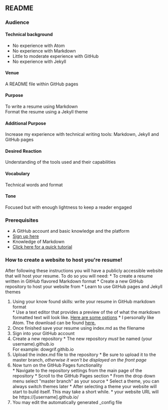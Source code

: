 ## README 

### Audience
   #### Technical background
   * No experience with Atom  
   * No experience with Markdown
   * Little to moderate experience with GitHub
   * No experience with Jekyll

   #### Venue
   A README file within GitHub pages

   #### Purpose
   To write a resume using Markdown  
   Format the resume using a Jekyll theme  

   #### Additional Purpose
   Increase my experience with technical writing tools: Markdown, Jekyll and GitHub pages

   #### Desired Reaction
   Understanding of the tools used and their capabilities

   #### Vocabulary
   Technical words and format 

   #### Tone
   Focused but with enough lightness to keep a reader engaged


### Prerequisites
* A GitHub account and basic knowledge and the platform 
 * [Sign up here](https://www.github.com)  
* Knowledge of Markdown
 * [Click here for a quick tutorial](https://www.markdowntutorial.co)
 
### How to create a website to host you're resume!

   After following these instructions you will have a publicly accessible website that will host your resume.
   To do so you will need:
    * To create a resume written in GitHub flavored Markdown format
    * Create a new GitHub repository to host your website from
    * Learn to use GitHub pages and Jekyll themes

   1. Using your know found skills: write your resume in GitHub markdown format  
     * Use a text editor that provides a preview of the of what the markdown formatted text will look like. [Here are some options](https://www.shopify.ca/partners/blog/10-of-the-best-markdown-editors)
     * I personally like Atom. The download can be found [here.](https://atom.io/)
   2. Once finished save your resume using index.md as the filename
   3. Sign into your GitHub account
   4. Create a new repository
     * The new repository *must* be named (your username).github.io  
     For example: dowgrif.githib.io
   5. Upload the index.md file to the repository
     * Be sure to upload it to the master branch, _otherwise it won't be displayed on the front page_
   6. Now turn on the GitHub Pages functionality  
     * Navigate to the repository settings from the main page of the repository
     * Scroll to the GitHub Pages section
     * From the drop down menu select "master branch" as your source
     * Select a theme, you can always switch themes later
     * After selecting a theme your website will start to build itself. This may take a short while.
     * your website URL will be https://[username].github.io/
   7. You may edit the automatically generated _config file 
